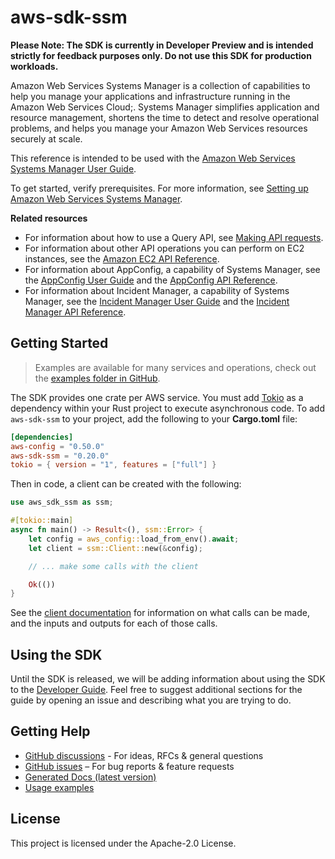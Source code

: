 # aws-sdk-ssm

**Please Note: The SDK is currently in Developer Preview and is intended strictly for
feedback purposes only. Do not use this SDK for production workloads.**

Amazon Web Services Systems Manager is a collection of capabilities to help you manage your applications and infrastructure running in the Amazon Web Services Cloud;. Systems Manager simplifies application and resource management, shortens the time to detect and resolve operational problems, and helps you manage your Amazon Web Services resources securely at scale.

This reference is intended to be used with the [Amazon Web Services Systems Manager User Guide](https://docs.aws.amazon.com/systems-manager/latest/userguide/).

To get started, verify prerequisites. For more information, see [Setting up Amazon Web Services Systems Manager](https://docs.aws.amazon.com/systems-manager/latest/userguide/systems-manager-setting-up.html).

__Related resources__
  - For information about how to use a Query API, see [Making API requests](https://docs.aws.amazon.com/AWSEC2/latest/APIReference/making-api-requests.html).
  - For information about other API operations you can perform on EC2 instances, see the [Amazon EC2 API Reference](https://docs.aws.amazon.com/AWSEC2/latest/APIReference/).
  - For information about AppConfig, a capability of Systems Manager, see the [AppConfig User Guide](https://docs.aws.amazon.com/appconfig/latest/userguide/) and the [AppConfig API Reference](https://docs.aws.amazon.com/appconfig/2019-10-09/APIReference/).
  - For information about Incident Manager, a capability of Systems Manager, see the [Incident Manager User Guide](https://docs.aws.amazon.com/incident-manager/latest/userguide/) and the [Incident Manager API Reference](https://docs.aws.amazon.com/incident-manager/latest/APIReference/).

## Getting Started

> Examples are available for many services and operations, check out the
> [examples folder in GitHub](https://github.com/awslabs/aws-sdk-rust/tree/main/examples).

The SDK provides one crate per AWS service. You must add [Tokio](https://crates.io/crates/tokio)
as a dependency within your Rust project to execute asynchronous code. To add `aws-sdk-ssm` to
your project, add the following to your **Cargo.toml** file:

```toml
[dependencies]
aws-config = "0.50.0"
aws-sdk-ssm = "0.20.0"
tokio = { version = "1", features = ["full"] }
```

Then in code, a client can be created with the following:

```rust
use aws_sdk_ssm as ssm;

#[tokio::main]
async fn main() -> Result<(), ssm::Error> {
    let config = aws_config::load_from_env().await;
    let client = ssm::Client::new(&config);

    // ... make some calls with the client

    Ok(())
}
```

See the [client documentation](https://docs.rs/aws-sdk-ssm/latest/aws_sdk_ssm/client/struct.Client.html)
for information on what calls can be made, and the inputs and outputs for each of those calls.

## Using the SDK

Until the SDK is released, we will be adding information about using the SDK to the
[Developer Guide](https://docs.aws.amazon.com/sdk-for-rust/latest/dg/welcome.html). Feel free to suggest
additional sections for the guide by opening an issue and describing what you are trying to do.

## Getting Help

* [GitHub discussions](https://github.com/awslabs/aws-sdk-rust/discussions) - For ideas, RFCs & general questions
* [GitHub issues](https://github.com/awslabs/aws-sdk-rust/issues/new/choose) – For bug reports & feature requests
* [Generated Docs (latest version)](https://awslabs.github.io/aws-sdk-rust/)
* [Usage examples](https://github.com/awslabs/aws-sdk-rust/tree/main/examples)

## License

This project is licensed under the Apache-2.0 License.

